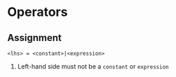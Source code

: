 # Operators


## Assignment

`<lhs> = <constant>|<expression>`

1. Left-hand side must not be a `constant` or `expression`

